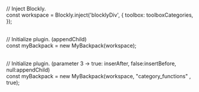 // Inject Blockly.<br>
const workspace = Blockly.inject('blocklyDiv', {
    toolbox: toolboxCategories,
});<br><br>

// Initialize plugin. (appendChild)<br>
const myBackpack = new MyBackpack(workspace);<br><br>

// Initialize plugin.  (parameter 3 -> true: inserAfter, false:insertBefore, null:appendChild)<br>
const myBackpack = new MyBackpack(workspace, "category_functions" , true);   
